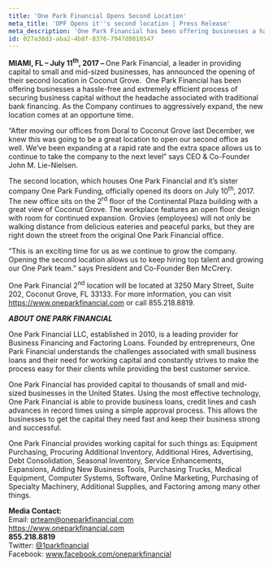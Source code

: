 ```yaml
---
title: 'One Park Financial Opens Second Location'
meta_title: 'OPF Opens it''s second location | Press Release'
meta_description: 'One Park Financial has been offering businesses a hassle-free and extremely efficient process of securing business capital without the headache associated with traditional bank financing.'
id: 027a38d3-aba2-4b8f-8376-7947d0810547
---
```

<strong>MIAMI, FL – July 11<sup>th</sup>, 2017 – </strong>One Park Financial, a leader in providing capital to small and mid-sized businesses, has announced the opening of their second location in Coconut Grove.  One Park Financial has been offering businesses a hassle-free and extremely efficient process of securing business capital without the headache associated with traditional bank financing. As the Company continues to aggressively expand, the new location comes at an opportune time.

“After moving our offices from Doral to Coconut Grove last December, we knew this was going to be a great location to open our second office as well. We’ve been expanding at a rapid rate and the extra space allows us to continue to take the company to the next level” says CEO &amp; Co-Founder John M. Lie-Nielsen.

The second location, which houses One Park Financial and it’s sister company One Park Funding, officially opened its doors on July 10<sup>th</sup>, 2017. The new office sits on the 2<sup>rd</sup> floor of the Continental Plaza building with a great view of Coconut Grove. The workplace features an open floor design with room for continued expansion. Grovies (employees) will not only be walking distance from delicious eateries and peaceful parks, but they are right down the street from the original One Park Financial office.

“This is an exciting time for us as we continue to grow the company. Opening the second location allows us to keep hiring top talent and growing our One Park team.” says President and Co-Founder Ben McCrery.

One Park Financial 2<sup>nd</sup> location will be located at 3250 Mary Street, Suite 202, Coconut Grove, FL 33133. For more information, you can visit <a href="https://www.oneparkfinancial.com">https://www.oneparkfinancial.com</a> or call 855.218.8819.

<strong><em>ABOUT ONE PARK FINANCIAL </em></strong>

One Park Financial LLC, established in 2010, is a leading provider for Business Financing and Factoring Loans. Founded by entrepreneurs, One Park Financial understands the challenges associated with small business loans and their need for working capital and constantly strives to make the process easy for their clients while providing the best customer service.

One Park Financial has provided capital to thousands of small and mid-sized businesses in the United States. Using the most effective technology, One Park Financial is able to provide business loans, credit lines and cash advances in record times using a simple approval process. This allows the businesses to get the capital they need fast and keep their business strong and successful.

One Park Financial provides working capital for such things as: Equipment Purchasing, Procuring Additional Inventory, Additional Hires, Advertising, Debt Consolidation, Seasonal Inventory, Service Enhancements, Expansions, Adding New Business Tools, Purchasing Trucks, Medical Equipment, Computer Systems, Software, Online Marketing, Purchasing of Specialty Machinery, Additional Supplies, and Factoring among many other things.

**Media Contact:** 
<br/>
Email: prteam@oneparkfinancial.com 
<br/>
<a href="https://www.oneparkfinancial.com/">https://www.oneparkfinancial.com</a>
<br/>
**855.218.8819**
<br/>
Twitter: <a href="https://twitter.com/1parkfinancial">@1parkfinancial</a> 
<br/>
Facebook: <a href="https://www.facebook.com/oneparkfinancial">www.facebook.com/oneparkfinancial</a>